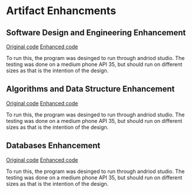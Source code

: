 # Artifact Enhancments
## Software Design and Engineering Enhancement
[Original code](https://github.com/HolladaB/CS499/blob/f706d20e83d0c8b55035e539324da4567f04b534/originals/CS340/Original2.zip)
[Enhanced code](https://github.com/HolladaB/CS499/blob/73023debf4ab2112c372a3e8f22947a27a1d8990/enhancements/Artifact1.zip)

To run this, the program was desinged to run through andriod studio. The testing was done on a medium phone API 35, but should run on different sizes as that is the intention of the design. 

## Algorithms and Data Structure Enhancement
[Original code](https://github.com/HolladaB/CS499/blob/cb16fe79d310f0dde6e5f235c76ea15fea33022c/originals/CS360/original.zip)
[Enhanced code](https://github.com/HolladaB/CS499/blob/73023debf4ab2112c372a3e8f22947a27a1d8990/enhancements/Artifact1.zip)

To run this, the program was desinged to run through andriod studio. The testing was done on a medium phone API 35, but should run on different sizes as that is the intention of the design. 

## Databases Enhancement
[Original code](https://github.com/HolladaB/CS499/blob/cb16fe79d310f0dde6e5f235c76ea15fea33022c/originals/CS360/original.zip)
[Enhanced code](https://github.com/HolladaB/CS499/blob/73023debf4ab2112c372a3e8f22947a27a1d8990/enhancements/Artifact1.zip)

To run this, the program was desinged to run through andriod studio. The testing was done on a medium phone API 35, but should run on different sizes as that is the intention of the design. 
